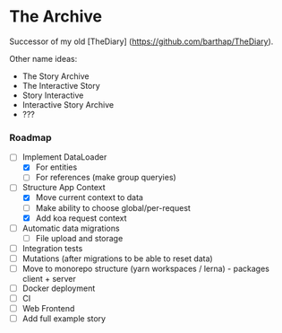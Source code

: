 # The Archive

Successor of my old [TheDiary] (https://github.com/barthap/TheDiary).

Other name ideas:

- The Story Archive
- The Interactive Story
- Story Interactive
- Interactive Story Archive
- ???

### Roadmap

- [ ] Implement DataLoader
  - [x] For entities
  - [ ] For references (make group queryies)
- [ ] Structure App Context
  - [x] Move current context to data
  - [ ] Make ability to choose global/per-request
  - [x] Add koa request context
- [ ] Automatic data migrations
  - [ ] File upload and storage
- [ ] Integration tests
- [ ] Mutations (after migrations to be able to reset data)
- [ ] Move to monorepo structure (yarn workspaces / lerna) - packages client + server
- [ ] Docker deployment
- [ ] CI
- [ ] Web Frontend
- [ ] Add full example story
